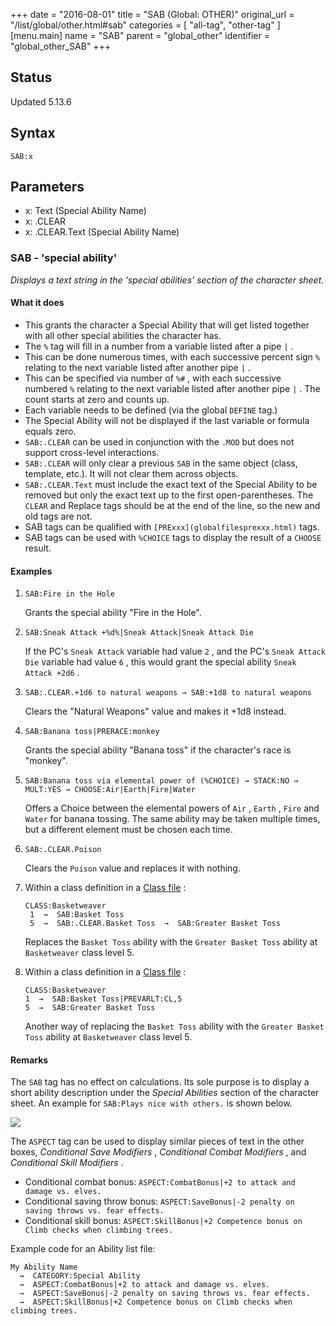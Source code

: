 +++
date = "2016-08-01"
title = "SAB (Global: OTHER)"
original_url = "/list/global/other.html#sab"
categories = [ "all-tag", "other-tag" ]
[menu.main]
    name = "SAB"
    parent = "global_other"
    identifier = "global_other_SAB"
+++

## Status

Updated 5.13.6

## Syntax

`SAB:x`

## Parameters

-   x: Text (Special Ability Name)
-   x: .CLEAR
-   x: .CLEAR.Text (Special Ability Name)



### SAB - 'special ability'

*Displays a text string in the 'special abilities' section of the
character sheet.*

#### What it does

-   This grants the character a Special Ability that will get listed
    together with all other special abilities the character has.
-   The `%` tag will fill in a number from a variable listed after a
    pipe `|` .
-   This can be done numerous times, with each successive percent sign
    `%` relating to the next variable listed after another pipe `|` .
-   This can be specified via number of `%#` , with each successive
    numbered `%` relating to the next variable listed after another pipe
    `|` . The count starts at zero and counts up.
-   Each variable needs to be defined (via the global `DEFINE` tag.)
-   The Special Ability will not be displayed if the last variable or
    formula equals zero.
-   `SAB:.CLEAR` can be used in conjunction with the `.MOD` but does not
    support cross-level interactions.
-   `SAB:.CLEAR` will only clear a previous `SAB` in the same object
    (class, template, etc.). It will not clear them across objects.
-   `SAB:.CLEAR.Text` must include the exact text of the Special Ability
    to be removed but only the exact text up to the
    first open-parentheses. The `CLEAR` and Replace tags should be at
    the end of the line, so the new and old tags are not.
-   SAB tags can be qualified with
    `[PRExxx](globalfilesprexxx.html)` tags.
-   SAB tags can be used with `%CHOICE` tags to display the result of a
    `CHOOSE` result.

#### Examples

1.  `SAB:Fire in the Hole`

    Grants the special ability "Fire in the Hole".

2.  `SAB:Sneak Attack +%d%|Sneak Attack|Sneak Attack Die`

    If the PC's `Sneak Attack` variable had value `2` , and the PC's
    `Sneak Attack Die` variable had value `6` , this would grant the
    special ability `Sneak Attack +2d6` .

3.  `SAB:.CLEAR.+1d6 to natural weapons → SAB:+1d8 to natural weapons`

    Clears the "Natural Weapons" value and makes it +1d8 instead.

4.  `SAB:Banana toss|PRERACE:monkey`

    Grants the special ability "Banana toss" if the character's race
    is "monkey".

5.  `SAB:Banana toss via elemental power of (%CHOICE) → STACK:NO → MULT:YES → CHOOSE:Air|Earth|Fire|Water`

    Offers a Choice between the elemental powers of `Air` , `Earth` ,
    `Fire` and `Water` for banana tossing. The same ability may be taken
    multiple times, but a different element must be chosen each time.

6.  `SAB:.CLEAR.Poison`

    Clears the `Poison` value and replaces it with nothing.

7.  Within a class definition in a [Class file](/list/data/classes.html)
    :

        CLASS:Basketweaver        
         1  →  SAB:Basket Toss
         5  →  SAB:.CLEAR.Basket Toss  →  SAB:Greater Basket Toss

    Replaces the `Basket Toss` ability with the `Greater Basket Toss`
    ability at `Basketweaver` class level 5.

8.  Within a class definition in a [Class file](/list/data/classes.html)
    :

        CLASS:Basketweaver
        1  →  SAB:Basket Toss|PREVARLT:CL,5
        5  →  SAB:Greater Basket Toss

    Another way of replacing the `Basket Toss` ability with the
    `Greater Basket Toss` ability at `Basketweaver` class level 5.

#### Remarks

The `SAB` tag has no effect on calculations. Its sole purpose is to
display a short ability description under the *Special Abilities*
section of the character sheet. An example for
`SAB:Plays nice with others.` is shown below.

![](../../images/tags/SAB_1.png)

The `ASPECT` tag can be used to display similar pieces of text in the
other boxes, *Conditional Save Modifiers* , *Conditional Combat
Modifiers* , and *Conditional Skill Modifiers* .

-   Conditional combat bonus:
    `ASPECT:CombatBonus|+2 to attack and damage vs. elves.`
-   Conditional saving throw bonus:
    `ASPECT:SaveBonus|-2 penalty on saving throws vs. fear effects.`
-   Conditional skill bonus:
    `ASPECT:SkillBonus|+2 Competence bonus on Climb checks when climbing trees.`

Example code for an Ability list file:

    My Ability Name
      →  CATEGORY:Special Ability
      →  ASPECT:CombatBonus|+2 to attack and damage vs. elves.
      →  ASPECT:SaveBonus|-2 penalty on saving throws vs. fear effects.
      →  ASPECT:SkillBonus|+2 Competence bonus on Climb checks when climbing trees.

